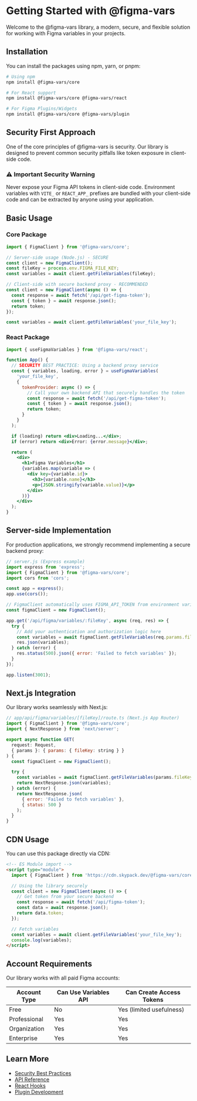 # Getting Started with @figma-vars

Welcome to the @figma-vars library, a modern, secure, and flexible solution for working with Figma variables in your projects.

## Installation

You can install the packages using npm, yarn, or pnpm:

```bash
# Using npm
npm install @figma-vars/core

# For React support
npm install @figma-vars/core @figma-vars/react

# For Figma Plugins/Widgets
npm install @figma-vars/core @figma-vars/plugin
```

## Security First Approach

One of the core principles of @figma-vars is security. Our library is designed to prevent common security pitfalls like token exposure in client-side code.

### ⚠️ Important Security Warning

Never expose your Figma API tokens in client-side code. Environment variables with `VITE_` or `REACT_APP_` prefixes are bundled with your client-side code and can be extracted by anyone using your application.

## Basic Usage

### Core Package

```javascript
import { FigmaClient } from '@figma-vars/core';

// Server-side usage (Node.js) - SECURE
const client = new FigmaClient();
const fileKey = process.env.FIGMA_FILE_KEY;
const variables = await client.getFileVariables(fileKey);

// Client-side with secure backend proxy - RECOMMENDED
const client = new FigmaClient(async () => {
  const response = await fetch('/api/get-figma-token');
  const { token } = await response.json();
  return token;
});

const variables = await client.getFileVariables('your_file_key');
```

### React Package

```jsx
import { useFigmaVariables } from '@figma-vars/react';

function App() {
  // SECURITY BEST PRACTICE: Using a backend proxy service
  const { variables, loading, error } = useFigmaVariables(
    'your_file_key',
    {
      tokenProvider: async () => {
        // Call your own backend API that securely handles the token
        const response = await fetch('/api/get-figma-token');
        const { token } = await response.json();
        return token;
      }
    }
  );

  if (loading) return <div>Loading...</div>;
  if (error) return <div>Error: {error.message}</div>;

  return (
    <div>
      <h1>Figma Variables</h1>
      {variables.map(variable => (
        <div key={variable.id}>
          <h3>{variable.name}</h3>
          <p>{JSON.stringify(variable.value)}</p>
        </div>
      ))}
    </div>
  );
}
```

## Server-side Implementation

For production applications, we strongly recommend implementing a secure backend proxy:

```javascript
// server.js (Express example)
import express from 'express';
import { FigmaClient } from '@figma-vars/core';
import cors from 'cors';

const app = express();
app.use(cors());

// FigmaClient automatically uses FIGMA_API_TOKEN from environment variables
const figmaClient = new FigmaClient();

app.get('/api/figma/variables/:fileKey', async (req, res) => {
  try {
    // Add your authentication and authorization logic here
    const variables = await figmaClient.getFileVariables(req.params.fileKey);
    res.json(variables);
  } catch (error) {
    res.status(500).json({ error: 'Failed to fetch variables' });
  }
});

app.listen(3001);
```

## Next.js Integration

Our library works seamlessly with Next.js:

```jsx
// app/api/figma/variables/[fileKey]/route.ts (Next.js App Router)
import { FigmaClient } from '@figma-vars/core';
import { NextResponse } from 'next/server';

export async function GET(
  request: Request,
  { params }: { params: { fileKey: string } }
) {
  const figmaClient = new FigmaClient();

  try {
    const variables = await figmaClient.getFileVariables(params.fileKey);
    return NextResponse.json(variables);
  } catch (error) {
    return NextResponse.json(
      { error: 'Failed to fetch variables' },
      { status: 500 }
    );
  }
}
```

## CDN Usage

You can use this package directly via CDN:

```html
<!-- ES Module import -->
<script type="module">
  import { FigmaClient } from 'https://cdn.skypack.dev/@figma-vars/core';

  // Using the library securely
  const client = new FigmaClient(async () => {
    // Get token from your secure backend
    const response = await fetch('/api/figma-token');
    const data = await response.json();
    return data.token;
  });

  // Fetch variables
  const variables = await client.getFileVariables('your_file_key');
  console.log(variables);
</script>
```

## Account Requirements

Our library works with all paid Figma accounts:

| Account Type | Can Use Variables API | Can Create Access Tokens |
|-------------|----------------------|-------------------------|
| Free        | No                    | Yes (limited usefulness) |
| Professional | Yes                   | Yes                     |
| Organization | Yes                   | Yes                     |
| Enterprise  | Yes                   | Yes                     |

## Learn More

- [Security Best Practices](./security.md)
- [API Reference](../api/README.md)
- [React Hooks](./react-hooks.md)
- [Plugin Development](./plugin-development.md)
